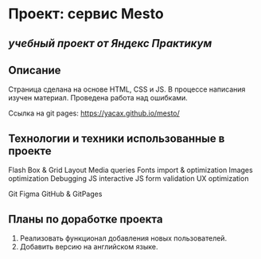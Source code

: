 # Проект: сервис Mesto

*учебный проект от Яндекс Практикум*
------

## Описание ##

Страница сделана на основе HTML, CSS и JS.
В процессе написания изучен материал. Проведена работа над ошибками.

Ссылка на git pages:
https://yacax.github.io/mesto/


## Технологии и техники использованные в проекте ##

Flash Box & Grid Layout
Media queries
Fonts import & optimization
Images optimization
Debugging
JS interactive
JS form validation
UX optimization

Git
Figma
GitHub & GitPages

## Планы по доработке проекта ##

1. Реализовать функционал добавления новых пользователей.
2. Добавить версию на английском языке.